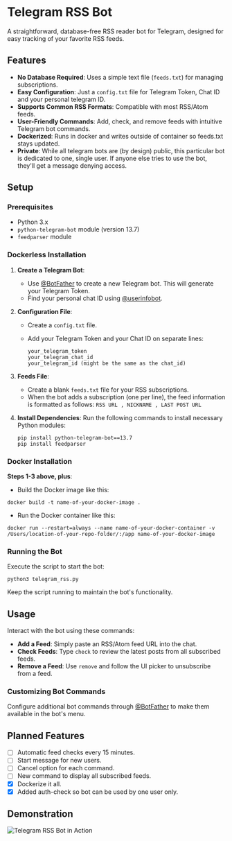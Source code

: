 # Telegram RSS Bot

A straightforward, database-free RSS reader bot for Telegram, designed for easy tracking of your favorite RSS feeds.

## Features

- **No Database Required**: Uses a simple text file (`feeds.txt`) for managing subscriptions.
- **Easy Configuration**: Just a `config.txt` file for Telegram Token, Chat ID and your personal telegram ID.
- **Supports Common RSS Formats**: Compatible with most RSS/Atom feeds.
- **User-Friendly Commands**: Add, check, and remove feeds with intuitive Telegram bot commands.
- **Dockerized**: Runs in docker and writes outside of container so feeds.txt stays updated.
- **Private**: While all telegram bots are (by design) public, this particular bot is dedicated to one, single user. If anyone else tries to use the bot, they'll get a message denying access.

## Setup

### Prerequisites

- Python 3.x
- `python-telegram-bot` module (version 13.7)
- `feedparser` module

### Dockerless Installation

1. **Create a Telegram Bot**:
   - Use [@BotFather](https://t.me/botfather) to create a new Telegram bot. This will generate your Telegram Token.
   - Find your personal chat ID using [@userinfobot](https://t.me/userinfobot).

2. **Configuration File**:
   - Create a `config.txt` file.
   - Add your Telegram Token and your Chat ID on separate lines:

     ```
     your_telegram_token
     your_telegram_chat_id
     your_telegram_id (might be the same as the chat_id)
     ```

3. **Feeds File**:
   - Create a blank `feeds.txt` file for your RSS subscriptions.
   - When the bot adds a subscription (one per line), the feed information is formatted as follows: `RSS URL , NICKNAME , LAST POST URL` 

4. **Install Dependencies**:
   Run the following commands to install necessary Python modules:

    ```
    pip install python-telegram-bot==13.7
    pip install feedparser
    ```

### Docker Installation

   **Steps 1-3 above, plus**:
   - Build the Docker image like this:
   ```
   docker build -t name-of-your-docker-image .
   ```

   - Run the Docker container like this:
   ```
   docker run --restart=always --name name-of-your-docker-container -v /Users/location-of-your-repo-folder/:/app name-of-your-docker-image
   ```

### Running the Bot

Execute the script to start the bot:

```
python3 telegram_rss.py
```

Keep the script running to maintain the bot's functionality.

## Usage

Interact with the bot using these commands:

- **Add a Feed**: Simply paste an RSS/Atom feed URL into the chat.
- **Check Feeds**: Type `check` to review the latest posts from all subscribed feeds.
- **Remove a Feed**: Use `remove` and follow the UI picker to unsubscribe from a feed.

### Customizing Bot Commands

Configure additional bot commands through [@BotFather](https://t.me/botfather) to make them available in the bot's menu.

## Planned Features

- [ ] Automatic feed checks every 15 minutes.
- [ ] Start message for new users.
- [ ] Cancel option for each command.
- [ ] New command to display all subscribed feeds.
- [x] Dockerize it all.
- [x] Added auth-check so bot can be used by one user only.

## Demonstration

![Telegram RSS Bot in Action](telegram_rss.GIF)
